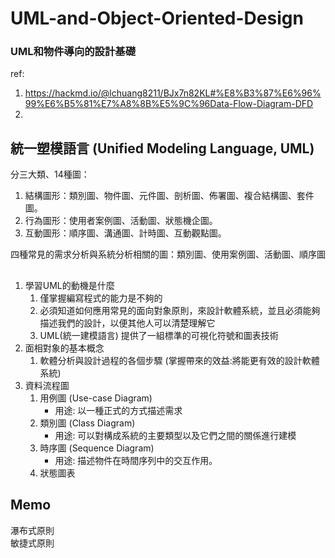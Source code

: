 # UML-and-Object-Oriented-Design
### UML和物件導向的設計基礎

ref:
1. https://hackmd.io/@lchuang8211/BJx7n82KL#%E8%B3%87%E6%96%99%E6%B5%81%E7%A8%8B%E5%9C%96Data-Flow-Diagram-DFD  
2. 

## 統一塑模語言 (Unified Modeling Language, UML)
分三大類、14種圖：  
1. 結構圖形：類別圖、物件圖、元件圖、剖析圖、佈署圖、複合結構圖、套件圖。  
2. 行為圖形：使用者案例圖、活動圖、狀態機企圖。  
3. 互動圖形：順序圖、溝通圖、計時圖、互動觀點圖。  

四種常見的需求分析與系統分析相關的圖：類別圖、使用案例圖、活動圖、順序圖

## 
1. 學習UML的動機是什麼
   1. 僅掌握編寫程式的能力是不夠的
   2. 必須知道如何應用常見的面向對象原則，來設計軟體系統，並且必須能夠描述我們的設計，以便其他人可以清楚理解它
   3. UML(統一建模語言) 提供了一組標準的可視化符號和圖表技術
2. 面相對象的基本概念
   1. 軟體分析與設計過程的各個步驟 (掌握帶來的效益:將能更有效的設計軟體系統)
3. 資料流程圖
   1. 用例圖 (Use-case Diagram)  
      - 用途: 以一種正式的方式描述需求
   2. 類別圖 (Class Diagram)
      - 用途: 可以對構成系統的主要類型以及它們之間的關係進行建模
   3. 時序圖 (Sequence Diagram)
      - 用途: 描述物件在時間序列中的交互作用。
   4. 狀態圖表



## Memo
瀑布式原則  
敏捷式原則
